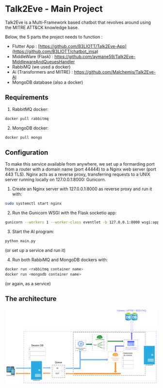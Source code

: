 # Talk2Eve - Main Project
Talk2Eve is a Multi-Framework based chatbot that revolves around using the MITRE ATT&CK knowledge base. 

Below, the 5 parts the project needs to function :
- Flutter App : [https://github.com/B3LIOTT/Talk2Eve-App](https://github.com/B3LIOTT/chatbot_insa)
- MiddleWare (Flask) : https://github.com/aymane59/Talk2Eve-MiddlewareAndQueuesHandler
- RabbiMQ (we used a docker)
- Ai (Transformers and MITRE) : https://github.com/Malchemis/Talk2Eve-AI
- MongoDB database (also a docker)

## Requirements
1. RabbitMQ docker:
```bash
docker pull rabbitmq
```
2. MongoDB docker:
```bash
docker pull mongo
```

## Configuration
To make this service available from anywhere, we set up a formarding port from a router with a domain name (port 44444) to a Nginx web server (port 443 TLS). Nginx acts as a reverse proxy, transferring requests to a UNIX server running locally on 127.0.0.1:8000: Gunicorn.
1. Create an Nginx server with 127.0.0.1:8000 as reverse proxy and run it with:
```bash
sudo systemctl start nginx
```

2. Run the Gunicorn WSGI with the Flask socketio app:
 ```bash
gunicorn --workers 1 --worker-class eventlet -b 127.0.0.1:8000 wsgi:app
```
3. Start the AI program:
```bash
python main.py
```
(or set up a service and run it)

4. Run both RabbiMQ and MongoDB dockers with:
```bash
docker run <rabbitmq container name>
docker run <mongodb container name>
```
(or again, as a service)

## The architecture

![iamge of the pipeline of Talk2Eve Project](archi.png "Project Sructure")

